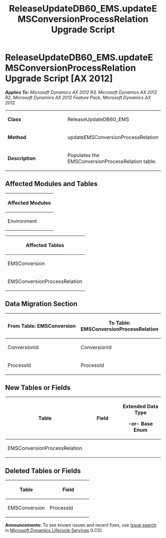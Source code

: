 ﻿---
title: ReleaseUpdateDB60_EMS.updateEMSConversionProcessRelation Upgrade Script
TOCTitle: ReleaseUpdateDB60_EMS.updateEMSConversionProcessRelation Upgrade Script
ms:assetid: 1919f150-dc5b-7077-13d2-c9bf720fb6cd
ms:mtpsurl: https://msdn.microsoft.com/en-us/library/JJ718623(v=AX.60)
ms:contentKeyID: 49706908
ms.date: 05/18/2015
mtps_version: v=AX.60
---

# ReleaseUpdateDB60\_EMS.updateEMSConversionProcessRelation Upgrade Script [AX 2012]


_**Applies To:** Microsoft Dynamics AX 2012 R3, Microsoft Dynamics AX 2012 R2, Microsoft Dynamics AX 2012 Feature Pack, Microsoft Dynamics AX 2012_

<table>
<colgroup>
<col style="width: 50%" />
<col style="width: 50%" />
</colgroup>
<tbody>
<tr class="odd">
<td><p><strong>Class</strong></p></td>
<td><p>ReleaseUpdateDB60_EMS</p></td>
</tr>
<tr class="even">
<td><p><strong>Method</strong></p></td>
<td><p>updateEMSConversionProcessRelation</p></td>
</tr>
<tr class="odd">
<td><p><strong>Description</strong></p></td>
<td><p>Populates the EMSConversionProcessRelation table.</p></td>
</tr>
</tbody>
</table>


## Affected Modules and Tables

<table>
<colgroup>
<col style="width: 100%" />
</colgroup>
<thead>
<tr class="header">
<th><p>Affected Modules</p></th>
</tr>
</thead>
<tbody>
<tr class="odd">
<td><p>Environment</p></td>
</tr>
</tbody>
</table>


<table>
<colgroup>
<col style="width: 100%" />
</colgroup>
<thead>
<tr class="header">
<th><p>Affected Tables</p></th>
</tr>
</thead>
<tbody>
<tr class="odd">
<td><p>EMSConversion</p></td>
</tr>
<tr class="even">
<td><p>EMSConversionProcessRelation</p></td>
</tr>
</tbody>
</table>


## Data Migration Section

<table>
<colgroup>
<col style="width: 50%" />
<col style="width: 50%" />
</colgroup>
<thead>
<tr class="header">
<th><p>From Table: EMSConversion</p></th>
<th><p>To Table: EMSConversionProcessRelation</p></th>
</tr>
</thead>
<tbody>
<tr class="odd">
<td><p>ConversionId</p></td>
<td><p>ConversionId</p></td>
</tr>
<tr class="even">
<td><p>ProcessId</p></td>
<td><p>ProcessId</p></td>
</tr>
</tbody>
</table>


## New Tables or Fields

<table>
<colgroup>
<col style="width: 33%" />
<col style="width: 33%" />
<col style="width: 33%" />
</colgroup>
<thead>
<tr class="header">
<th><p>Table</p></th>
<th><p>Field</p></th>
<th><p>Extended Data Type</p>
<p>-or- Base Enum</p></th>
</tr>
</thead>
<tbody>
<tr class="odd">
<td><p>EMSConversionProcessRelation</p></td>
<td><p></p></td>
<td><p></p></td>
</tr>
</tbody>
</table>


## Deleted Tables or Fields

<table>
<colgroup>
<col style="width: 50%" />
<col style="width: 50%" />
</colgroup>
<thead>
<tr class="header">
<th><p>Table</p></th>
<th><p>Field</p></th>
</tr>
</thead>
<tbody>
<tr class="odd">
<td><p>EMSConversion</p></td>
<td><p>ProcessId</p></td>
</tr>
</tbody>
</table>

  
**Announcements:** To see known issues and recent fixes, use [Issue search](http://go.microsoft.com/fwlink/?linkid=389258) in [Microsoft Dynamics Lifecycle Services](http://go.microsoft.com/fwlink/?linkid=306505) (LCS).

